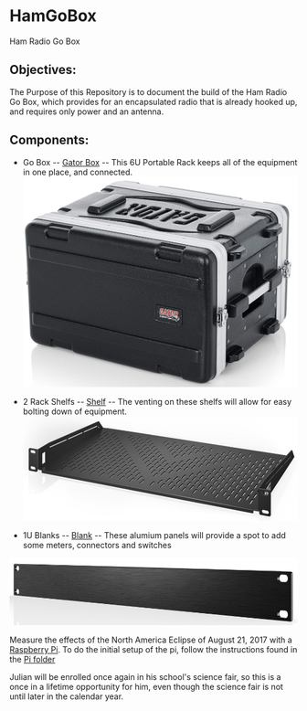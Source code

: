 # HamGoBox
Ham Radio Go Box

## Objectives:
The Purpose of this Repository is to document the build of the Ham Radio Go Box, which provides for an encapsulated radio that is already hooked up, and requires only power and an antenna.

## Components:
* Go Box -- [Gator Box](https://smile.amazon.com/gp/product/B0002BG4O8/ref=ppx_yo_dt_b_asin_title_o08_s04?ie=UTF8&psc=1) -- This 6U Portable Rack keeps all of the equipment in one place, and connected.
![alt text][gatorBox]

* 2 Rack Shelfs -- [Shelf](https://smile.amazon.com/gp/product/B01C9KYUG8/ref=ppx_yo_dt_b_asin_title_o08_s01?ie=UTF8&psc=1) -- The venting on these shelfs will allow for easy bolting down of equipment.
![alt text][gatorShelf]

* 1U Blanks -- [Blank](https://smile.amazon.com/gp/product/B06Y1VJD6Q/ref=ppx_yo_dt_b_asin_title_o08_s03?ie=UTF8&psc=1) -- These alumium panels will provide a spot to add some meters, connectors and switches

![alt text][gator1UPanel]

[gatorBox]: https://github.com/DonBower/HamGoBox/blob/master/Images/GatorBoxSmall.jpg "Field Day Box"

[gatorShelf]: https://github.com/DonBower/HamGoBox/blob/master/Images/ShelfSmall.jpg "Rack Shelf"

[gator1UPanel]: https://github.com/DonBower/HamGoBox/blob/master/Images/1UPanelSmall.jpg "Blank Panel"






Measure the effects of the North America Eclipse of August 21, 2017 with a [Raspberry Pi](https://www.adafruit.com/product/3055). To do the initial setup of the pi, follow the instructions found in the [Pi folder](https://github.com/DonBower/Eclipse2017/tree/master/Pi)

Julian will be enrolled once again in his school's science fair, so this is a once in a lifetime opportunity for him, even though the science fair is not until later in the calendar year.
